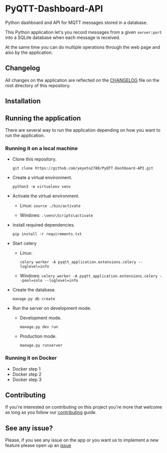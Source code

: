 # PyQTT-Dashboard-API
Python dashboard and API for MQTT messages stored in a database.

This Python application let's you record messages from a given `server:port`  
into a SQLite database when each message is received.

At the same time you can do multiple operations through the web page and also
by the application.

## Changelog
All changes on the application are reflected on the [CHANGELOG](./CHANGELOG.md)
file on the root directory of this repository.

## Installation

## Running the application
There are several way to run the application depending on how you want to run the application.

### Running it on a local machine

- Clone this repository.

  `git clone https://github.com/yeyeto2788/PyQTT-Dashboard-API.git`
    
- Create a virtual environment.

  `python3 -m virtualenv venv`
    
- Activate the virtual environment.

  - Linux: `source ./bin/activate` 
  
  - Windows: `.\venv\Scripts\activate`
    
- Install required dependencies.

  `pip install -r requirements.txt`

- Start celery

  - Linux:
    
    `celery worker -A pyqtt_application.extensions.celery --loglevel=info`
  
  - Windows:
    `celery worker -A pyqtt_application.extensions.celery --pool=solo --loglevel=info`
    
- Create the database.

  `manage.py db create`
    
- Run the server on development mode.

  - Development mode.
    
    `manage.py dev run`
  
  - Production mode.
  
    `manage.py runserver`

### Running it on Docker

- Docker step 1
- Docker step 2
- Docker step 3

## Contributing
If you're interested on contributing on this project you're more that welcome as
 long as you follow our [contributing](./CONTRIBUTING.md) guide.

## See any issue?
Please, if you see any issue on the app or you want us to implement a new
feature please open up an
[issue](https://github.com/yeyeto2788/PyQTT-Dashboard-API/issues/new/choose)

